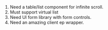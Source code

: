 1. Need a table/list component for infinite scroll.
2. Must support virtual list
3. Need UI form library with form controls.
4. Need an amazing client ep wrapper.
